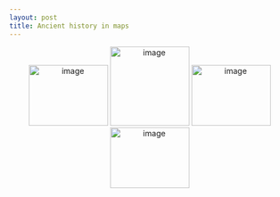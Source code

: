 ```yaml
---
layout: post
title: Ancient history in maps
---
```


<CENTER><IMG SRC="http://albter.eu5.org/images/i-e.jpg" width="142" height="109" ALT="image">
<IMG SRC="http://albter.eu5.org/images/dialects.jpg" width="142” height="109" ALT="image">
<IMG SRC="http://albter.eu5.org/images/1034-004-281C6F0D.jpeg" width="142" height="109" ALT="image">
<IMG SRC="http://albter.eu5.org/images/1033-004-756041AF.jpeg" width="142" height="109" ALT="image"></CENTER>
